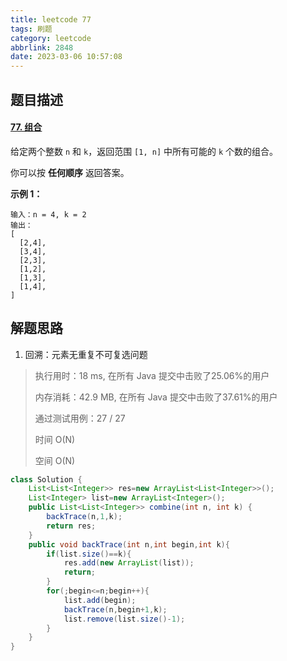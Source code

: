 ```yaml
---
title: leetcode 77
tags: 刷题
category: leetcode
abbrlink: 2848
date: 2023-03-06 10:57:08
---
```


## 题目描述

#### [77. 组合](https://leetcode.cn/problems/combinations/)



给定两个整数 `n` 和 `k`，返回范围 `[1, n]` 中所有可能的 `k` 个数的组合。

你可以按 **任何顺序** 返回答案。

 

**示例 1：**

```
输入：n = 4, k = 2
输出：
[
  [2,4],
  [3,4],
  [2,3],
  [1,2],
  [1,3],
  [1,4],
]
```





## 解题思路

1. 回溯：元素无重复不可复选问题

> 执行用时：18 ms, 在所有 Java 提交中击败了25.06%的用户
>
> 内存消耗：42.9 MB, 在所有 Java 提交中击败了37.61%的用户
>
> 通过测试用例：27 / 27
>
> 时间 O(N)
>
> 空间 O(N)

```java
class Solution {
    List<List<Integer>> res=new ArrayList<List<Integer>>();
    List<Integer> list=new ArrayList<Integer>();
    public List<List<Integer>> combine(int n, int k) {
        backTrace(n,1,k);
        return res;
    }
    public void backTrace(int n,int begin,int k){
        if(list.size()==k){
            res.add(new ArrayList(list));
            return;
        }
        for(;begin<=n;begin++){
            list.add(begin);
            backTrace(n,begin+1,k);
            list.remove(list.size()-1);
        }
    }
}
```


